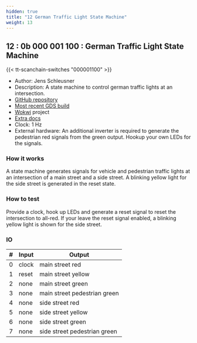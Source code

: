 ```yaml
---
hidden: true
title: "12 German Traffic Light State Machine"
weight: 13
---
```


## 12 : 0b 000 001 100 : German Traffic Light State Machine

{{< tt-scanchain-switches "000001100" >}}

* Author: Jens Schleusner
* Description: A state machine to control german traffic lights at an intersection.
* [GitHub repository](https://github.com/JensIMS/tt02-trafficlight)
* [Most recent GDS build](https://github.com/JensIMS/tt02-trafficlight/actions/runs/3451257074)
* [Wokwi](https://wokwi.com/projects/347690870424732244) project
* [Extra docs]()
* Clock: 1 Hz
* External hardware: An additional inverter is required to generate the pedestrian red signals from the green output. Hookup your own LEDs for the signals.



### How it works

A state machine generates signals for vehicle and pedestrian traffic lights at an intersection of a main street and a side street. A blinking yellow light for the side street is generated in the reset state.

### How to test

Provide a clock, hook up LEDs and generate a reset signal to reset the intersection to all-red. If your leave the reset signal enabled, a blinking yellow light is shown for the side street.

### IO

| # | Input        | Output       |
|---|--------------|--------------|
| 0 | clock  | main street red |
| 1 | reset  | main street yellow |
| 2 | none  | main street green |
| 3 | none  | main street pedestrian green |
| 4 | none  | side street red |
| 5 | none  | side street yellow |
| 6 | none  | side street green |
| 7 | none  | side street pedestrian green |
